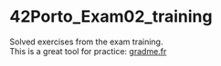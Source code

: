 # 42Porto_Exam02_training

Solved exercises from the exam training. <br />
This is a great tool for practice: [gradme.fr](https://grademe.fr/)
